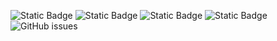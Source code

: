 ![Static Badge](https://img.shields.io/badge/blacklists-60-000000) ![Static Badge](https://img.shields.io/badge/blacklisted-2780490-cc0000) ![Static Badge](https://img.shields.io/badge/whitelisted-2242-00CC00) ![Static Badge](https://img.shields.io/badge/streaming_blacklist-28106-000000) ![GitHub issues](https://img.shields.io/github/issues/fabriziosalmi/blacklists)
